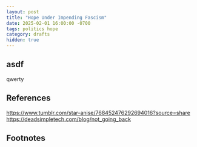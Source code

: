 ```yaml
---
layout: post
title: "Hope Under Impending Fascism"
date: 2025-02-01 16:00:00 -0700
tags: politics hope
category: drafts
hidden: true
--- 
```


## asdf 
qwerty

## References 
https://www.tumblr.com/star-anise/768452476292694016?source=share
https://deadsimpletech.com/blog/not_going_back

## Footnotes
